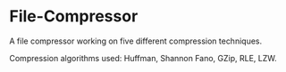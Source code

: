 # File-Compressor
A file compressor working on five different compression techniques.

Compression algorithms used: Huffman, Shannon Fano, GZip, RLE, LZW. 

